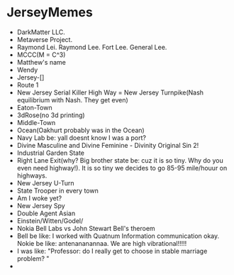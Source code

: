 # JerseyMemes

- DarkMatter LLC.
- Metaverse Project.
- Raymond Lei. Raymond Lee. Fort Lee. General Lee.
- MCCC(M = C^3)
- Matthew's name
- Wendy
- Jersey-[]
- Route 1
- New Jersey Serial Killer High Way = New Jersey Turnpike(Nash equilibrium with Nash. They get even)
- Eaton-Town
- 3dRose(no 3d printing)
- Middle-Town
- Ocean(Oakhurt probably was in the Ocean)
- Navy Lab be: yall doesnt know I was a port?
- Divine Masculine and Divine Feminine - Divinity Original Sin 2!
- Industrial Garden State
- Right Lane Exit(why? Big brother state be: cuz it is so tiny. Why do you even need highway!). It is so tiny we decides to go 85-95 mile/houur on highways.
- New Jersey U-Turn
- State Trooper in every town
- Am I woke yet?
- New Jersey Spy
- Double Agent Asian
- Einstein/Witten/Godel/
- Nokia Bell Labs vs John Stewart Bell's theroem
- Bell be like: I worked with Quatnum Information communication okay. Nokie be like: antenananannaa. We are high vibrational!!!!!
- I was like: "Professor: do I really get to choose in stable marriage problem? "
- 
